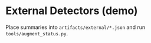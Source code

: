 # External Detectors (demo)

Place summaries into `artifacts/external/*.json` and run `tools/augment_status.py`.
